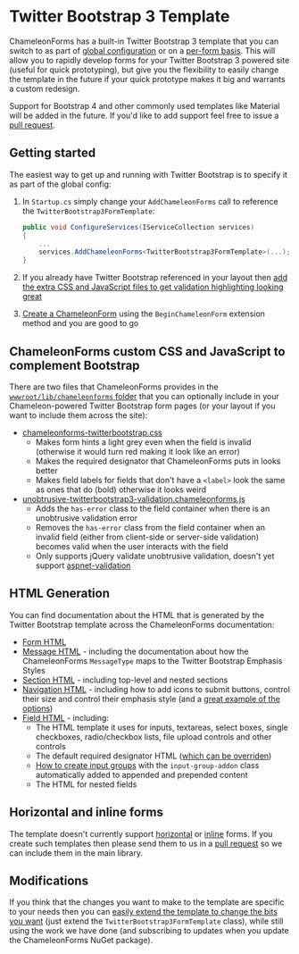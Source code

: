# Twitter Bootstrap 3 Template

ChameleonForms has a built-in Twitter Bootstrap 3 template that you can switch to as part of [global configuration](configuration.md) or on a [per-form basis](form-templates.md). This will allow you to rapidly develop forms for your Twitter Bootstrap 3 powered site (useful for quick prototyping), but give you the flexibility to easily change the template in the future if your quick prototype makes it big and warrants a custom redesign.

Support for Bootstrap 4 and other commonly used templates like Material will be added in the future. If you'd like to add support feel free to issue a [pull request](https://github.com/MRCollective/ChameleonForms/pulls).

## Getting started

The easiest way to get up and running with Twitter Bootstrap is to specify it as part of the global config:

1. In `Startup.cs` simply change your `AddChameleonForms` call to reference the `TwitterBootstrap3FormTemplate`:

    ```cs
    public void ConfigureServices(IServiceCollection services)
    {
        ...
        services.AddChameleonForms<TwitterBootstrap3FormTemplate>(...);
    }
    ```

2. If you already have Twitter Bootstrap referenced in your layout then [add the extra CSS and JavaScript files to get validation highlighting looking great](#chameleonforms-custom-css-and-javascript-to-complement-bootstrap)
3. [Create a ChameleonForm](getting-started.md) using the `BeginChameleonForm` extension method and you are good to go

## ChameleonForms custom CSS and JavaScript to complement Bootstrap

There are two files that ChameleonForms provides in the [`wwwroot/lib/chameleonforms` folder](configuration.md#msbuild-configuration) that you can optionally include in your Chameleon-powered Twitter Bootstrap form pages (or your layout if you want to include them across the site):

* [chameleonforms-twitterbootstrap.css](https://github.com/MRCollective/ChameleonForms/blob/master/ChameleonForms.Example/wwwroot/lib/chameleonforms/chameleonforms-twitterbootstrap.css)
    * Makes form hints a light grey even when the field is invalid (otherwise it would turn red making it look like an error)
    * Makes the required designator that ChameleonForms puts in looks better
    * Makes field labels for fields that don't have a `<label>` look the same as ones that do (bold) otherwise it looks weird
* [unobtrusive-twitterbootstrap3-validation.chameleonforms.js](https://github.com/MRCollective/ChameleonForms/blob/master/ChameleonForms.Example/wwwroot/lib/chameleonforms/unobtrusive-twitterbootstrap3-validation.chameleonforms.js)
    * Adds the `has-error` class to the field container when there is an unobtrusive validation error
    * Removes the `has-error` class from the field container when an invalid field (either from client-side or server-side validation) becomes valid when the user interacts with the field
    * Only supports jQuery validate unobtrusive validation, doesn't yet support [aspnet-validation](https://github.com/ryanelian/aspnet-validation)

## HTML Generation

You can find documentation about the HTML that is generated by the Twitter Bootstrap template across the ChameleonForms documentation:

* [Form HTML](the-form.md#twitter-bootstrap-3-html)
* [Message HTML](the-message.md#twitter-bootstrap-3-html) - including the documentation about how the ChameleonForms `MessageType` maps to the Twitter Bootstrap Emphasis Styles
* [Section HTML](the-section.md#twitter-bootstrap-3-html) - including top-level and nested sections
* [Navigation HTML](the-navigation.md#twitter-bootstrap-3-html) - including how to add icons to submit buttons, control their size and control their emphasis style (and a [great example of the options](the-navigation.md#example))
* [Field HTML](field.md#twitter-bootstrap-3-html) - including:
    * The HTML template it uses for inputs, textareas, select boxes, single checkboxes, radio/checkbox lists, file upload controls and other controls
    * The default required designator HTML ([which can be overriden](custom-template.md#field))
    * [How to create input groups](field.md#input-groups) with the `input-group-addon` class automatically added to appended and prepended content
    * The HTML for nested fields

## Horizontal and inline forms

The template doesn't currently support [horizontal](https://getbootstrap.com/docs/3.4/css/#forms-horizontal) or [inline](https://getbootstrap.com/docs/3.4/css/#forms-inline) forms. If you create such templates then please send them to us in a [pull request](https://github.com/MRCollective/ChameleonForms/pulls) so we can include them in the main library.

## Modifications

If you think that the changes you want to make to the template are specific to your needs then you can [easily extend the template to change the bits you want](custom-template.md#applying-a-global-template-change) (just extend the `TwitterBootstrap3FormTemplate` class), while still using the work we have done (and subscribing to updates when you update the ChameleonForms NuGet package).
